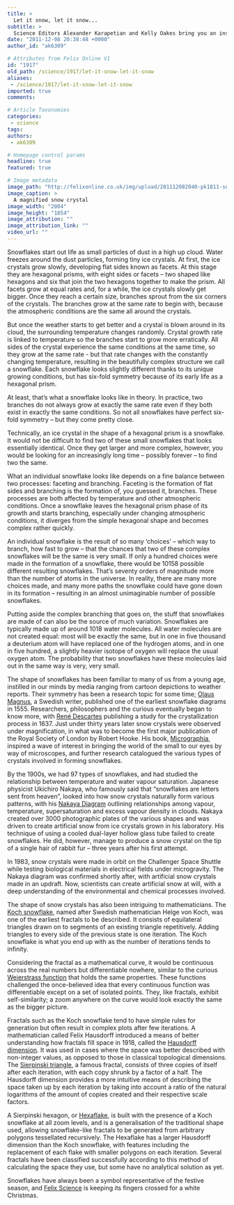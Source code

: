 ```yaml
---
title: >
  Let it snow, let it snow...
subtitle: >
  Science Editors Alexander Karapetian and Kelly Oakes bring you an inside look into snowflakes
date: "2011-12-08 20:38:48 +0000"
author_id: "ak6309"

# Attributes from Felix Online V1
id: "1917"
old_path: /science/1917/let-it-snow-let-it-snow
aliases:
 - /science/1917/let-it-snow-let-it-snow
imported: true
comments:

# Article Taxonomies
categories:
 - science
tags:
authors:
 - ak6309

# Homepage control params
headline: true
featured: true

# Image metadata
image_path: "http://felixonline.co.uk/img/upload/201112082040-pk1811-snowflake_-_microphotograph_by_artgeek.jpg"
image_caption: >
  A magnified snow crystal
image_width: "2004"
image_height: "1854"
image_attribution: ""
image_attribution_link: ""
video_url: ""
---
```


Snowflakes start out life as small particles of dust in a high up cloud. Water freezes around the dust particles, forming tiny ice crystals. At first, the ice crystals grow slowly, developing flat sides known as facets. At this stage they are hexagonal prisms, with eight sides or facets – two shaped like hexagons and six that join the two hexagons together to make the prism. All facets grow at equal rates and, for a while, the ice crystals slowly get bigger. Once they reach a certain size, branches sprout from the six corners of the crystals. The branches grow at the same rate to begin with, because the atmospheric conditions are the same all around the crystals.

But once the weather starts to get better and a crystal is blown around in its cloud, the surrounding temperature changes randomly. Crystal growth rate is linked to temperature so the branches start to grow more erratically. All sides of the crystal experience the same conditions at the same time, so they grow at the same rate - but that rate changes with the constantly changing temperature, resulting in the beautifully complex structure we call a snowflake. Each snowflake looks slightly different thanks to its unique growing conditions, but has six-fold symmetry because of its early life as a hexagonal prism.

At least, that’s what a snowflake looks like in theory. In practice, two branches do not always grow at exactly the same rate even if they both exist in exactly the same conditions. So not all snowflakes have perfect six-fold symmetry – but they come pretty close.

Technically, an ice crystal in the shape of a hexagonal prism is a snowflake. It would not be difficult to find two of these small snowflakes that looks essentially identical. Once they get larger and more complex, however, you would be looking for an increasingly long time – possibly forever – to find two the same.

What an individual snowflake looks like depends on a fine balance between two processes: faceting and branching. Faceting is the formation of flat sides and branching is the formation of, you guessed it, branches. These processes are both affected by temperature and other atmospheric conditions. Once a snowflake leaves the hexagonal prism phase of its growth and starts branching, especially under changing atmospheric conditions, it diverges from the simple hexagonal shape and becomes complex rather quickly.

An individual snowflake is the result of so many ‘choices’ – which way to branch, how fast to grow – that the chances that two of these complex snowflakes will be the same is very small. If only a hundred choices were made in the formation of a snowflake, there would be 10158 possible different resulting snowflakes. That’s seventy orders of magnitude more than the number of atoms in the universe. In reality, there are many more choices made, and many more paths the snowflake could have gone down in its formation – resulting in an almost unimaginable number of possible snowflakes.

Putting aside the complex branching that goes on, the stuff that snowflakes are made of can also be the source of much variation. Snowflakes are typically made up of around 1018 water molecules. All water molecules are not created equal: most will be exactly the same, but in one in five thousand a deuterium atom will have replaced one of the hydrogen atoms, and in one in five hundred, a slightly heavier isotope of oxygen will replace the usual oxygen atom. The probability that two snowflakes have these molecules laid out in the same way is very, very small.

The shape of snowflakes has been familiar to many of us from a young age, instilled in our minds by media ranging from cartoon depictions to weather reports. Their symmetry has been a research topic for some time; [Olaus Magnus](http://en.wikipedia.org/wiki/Olaus_Magnus), a Swedish writer, published one of the earliest snowflake diagrams in 1555. Researchers, philosophers and the curious eventually began to know more, with [René Descartes](http://en.wikipedia.org/wiki/Rene_descartes) publishing a study for the crystallization process in 1637. Just under thirty years later snow crystals were observed under magnification, in what was to become the first major publication of the Royal Society of London by Robert Hooke. His book, [Micrographia](http://www.gutenberg.org/catalog/world/readfile?fk_files=1500136), inspired a wave of interest in bringing the world of the small to our eyes by way of microscopes, and further research catalogued the various types of crystals involved in forming snowflakes.

By the 1900s, we had 97 types of snowflakes, and had studied the relationship between temperature and water vapour saturation. Japanese physicist Ukichiro Nakaya, who famously said that “snowflakes are letters sent from heaven”, looked into how snow crystals naturally form various patterns, with his [Nakaya Diagram](http://physicstoday.org/journals/doc/PHTOAD-ft/vol_60/iss_12/captions/70_1cap2.shtml) outlining relationships among vapour, temperature, supersaturation and excess vapour density in clouds. Nakaya created over 3000 photographic plates of the various shapes and was driven to create artificial snow from ice crystals grown in his laboratory. His technique of using a cooled dual-layer hollow glass tube failed to create snowflakes. He did, however, manage to produce a snow crystal on the tip of a single hair of rabbit fur – three years after his first attempt.

In 1983, snow crystals were made in orbit on the Challenger Space Shuttle while testing biological materials in electrical fields under microgravity. The Nakaya diagram was confirmed shortly after, with artificial snow crystals made in an updraft. Now, scientists can create artificial snow at will, with a deep understanding of the environmental and chemical processes involved.

The shape of snow crystals has also been intriguing to mathematicians. The [Koch snowflake](http://mathworld.wolfram.com/KochSnowflake.html), named after Swedish mathematician Helge von Koch, was one of the earliest fractals to be described. It consists of equilateral triangles drawn on to segments of an existing triangle repetitively. Adding triangles to every side of the previous state is one iteration. The Koch snowflake is what you end up with as the number of iterations tends to infinity.

Considering the fractal as a mathematical curve, it would be continuous across the real numbers but differentiable nowhere, similar to the curious [Weierstrass function](http://www.math.washington.edu/~conroy/general/weierstrass/weier.htm) that holds the same properties. These functions challenged the once-believed idea that every continuous function was differentiable except on a set of isolated points. They, like fractals, exhibit self-similarity; a zoom anywhere on the curve would look exactly the same as the bigger picture.

Fractals such as the Koch snowflake tend to have simple rules for generation but often result in complex plots after few iterations. A mathematician called Felix Hausdorff introduced a means of better understanding how fractals fill space in 1918, called the [Hausdorff dimension](http://mathworld.wolfram.com/HausdorffDimension.html). It was used in cases where the space was better described with non-integer values, as opposed to those in classical topological dimensions. The [Sierpinski triangle](http://mathworld.wolfram.com/SierpinskiSieve.html), a famous fractal, consists of three copies of itself after each iteration, with each copy shrunk by a factor of a half. The Hausdorff dimension provides a more intuitive means of describing the space taken up by each iteration by taking into account a ratio of the natural logarithms of the amount of copies created and their respective scale factors.

A Sierpinski hexagon, or [Hexaflake](http://en.wikipedia.org/wiki/Hexaflake), is built with the presence of a Koch snowflake at all zoom levels, and is a generalisation of the traditional shape used, allowing snowflake-like fractals to be generated from arbitrary polygons tessellated recursively. The Hexaflake has a larger Hausdorff dimension than the Koch snowflake, with features including the replacement of each flake with smaller polygons on each iteration. Several fractals have been classified successfully according to this method of calculating the space they use, but some have no analytical solution as yet.

Snowflakes have always been a symbol representative of the festive season, and [Felix Science](http://www.facebook.com/FelixScience) is keeping its fingers crossed for a white Christmas.
